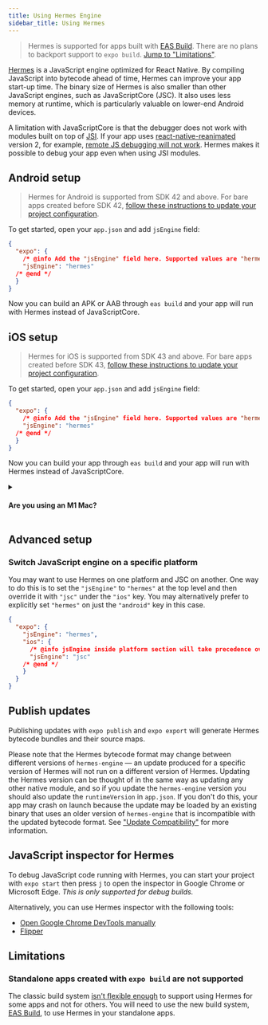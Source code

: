 ```yaml
---
title: Using Hermes Engine
sidebar_title: Using Hermes
---
```


> Hermes is supported for apps built with [EAS Build](https://docs.expo.dev/build/introduction/). There are no plans to backport support to `expo build`. [Jump to "Limitations"](#limitations).

[Hermes](https://hermesengine.dev/) is a JavaScript engine optimized for React Native. By compiling JavaScript into bytecode ahead of time, Hermes can improve your app start-up time. The binary size of Hermes is also smaller than other JavaScript engines, such as JavaScriptCore (JSC). It also uses less memory at runtime, which is particularly valuable on lower-end Android devices.

A limitation with JavaScriptCore is that the debugger does not work with modules built on top of [JSI](https://github.com/react-native-community/discussions-and-proposals/issues/91). If your app uses [react-native-reanimated](https://github.com/software-mansion/react-native-reanimated) version 2, for example, [remote JS debugging will not work](https://docs.swmansion.com/react-native-reanimated/docs/#known-problems-and-limitations). Hermes makes it possible to debug your app even when using JSI modules.

## Android setup

> Hermes for Android is supported from SDK 42 and above. For bare apps created before SDK 42, [follow these instructions to update your project configuration](https://expo.fyi/hermes-android-config).

To get started, open your `app.json` and add `jsEngine` field:

<!-- prettier-ignore -->
```json
{
  "expo": {
    /* @info Add the "jsEngine" field here. Supported values are "hermes" or "jsc" */
    "jsEngine": "hermes"
  /* @end */
  }
}
```

Now you can build an APK or AAB through `eas build` and your app will run with Hermes instead of JavaScriptCore.

## iOS setup

> Hermes for iOS is supported from SDK 43 and above. For bare apps created before SDK 43, [follow these instructions to update your project configuration](https://expo.fyi/hermes-ios-config).

To get started, open your `app.json` and add `jsEngine` field:

<!-- prettier-ignore -->
```json
{
  "expo": {
    /* @info Add the "jsEngine" field here. Supported values are "hermes" or "jsc" */
    "jsEngine": "hermes"
  /* @end */
  }
}
```

Now you can build your app through `eas build` and your app will run with Hermes instead of JavaScriptCore.

<details><summary><h4>Are you using an M1 Mac?</h4></summary>
<p>

When using Hermes for iOS, you may encounter the following error when building for the simulator:

> ❌ `ld: building for iOS Simulator, but linking in dylib built for iOS, file '/path/to/projectName/ios/Pods/hermes-engine/destroot/Library/Frameworks/iphoneos/hermes.framework/hermes' for architecture arm64`

This is [a known issue for React Native 0.64](https://github.com/facebook/hermes/issues/468); to workaround it, you can add the following patch to your `ios/Podfile`:

```diff
--- a/ios/Podfile
+++ b/ios/Podfile
@@ -25,6 +25,22 @@ target 'HelloWorld' do
   post_install do |installer|
     react_native_post_install(installer)

+    # Workaround simulator build error for hermes with react-native 0.64 on mac m1 devices
+    arm_value = `/usr/sbin/sysctl -n hw.optional.arm64 2>&1`.to_i
+    has_hermes = has_pod(installer, 'hermes-engine')
+    if arm_value == 1 && has_hermes
+      projects = installer.aggregate_targets
+        .map{ |t| t.user_project }
+        .uniq{ |p| p.path }
+        .push(installer.pods_project)
+      projects.each do |project|
+        project.build_configurations.each do |config|
+          config.build_settings["EXCLUDED_ARCHS[sdk=iphonesimulator*]"] = config.build_settings["EXCLUDED_ARCHS[sdk=iphonesimulator*]"] + ' arm64'
+        end
+        project.save()
+      end
+    end
+
     # Workaround `Cycle inside FBReactNativeSpec` error for react-native 0.64
     # Reference: https://github.com/software-mansion/react-native-screens/issues/842#issuecomment-812543933
     installer.pods_project.targets.each do |target|
```

Reinstall Pods and clean Xcode build cache:

```
$ npx pod-install
$ xcodebuild clean -workspace ios/{projectName}.xcworkspace -scheme {projectName}
```

</p>
</details>

## Advanced setup

### Switch JavaScript engine on a specific platform

You may want to use Hermes on one platform and JSC on another. One way to do this is to set the `"jsEngine"` to `"hermes"` at the top level and then override it with `"jsc"` under the `"ios"` key. You may alternatively prefer to explicitly set `"hermes"` on just the `"android"` key in this case.

<!-- prettier-ignore -->
```json
{
  "expo": {
    "jsEngine": "hermes",
    "ios": {
      /* @info jsEngine inside platform section will take precedence over the common field */
      "jsEngine": "jsc"
    /* @end */
    }
  }
}
```

## Publish updates

Publishing updates with `expo publish` and `expo export` will generate Hermes bytecode bundles and their source maps.

Please note that the Hermes bytecode format may change between different versions of `hermes-engine` — an update produced for a specific version of Hermes will not run on a different version of Hermes. Updating the Hermes version can be thought of in the same way as updating any other native module, and so if you update the `hermes-engine` version you should also update the `runtimeVersion` in `app.json`. If you don't do this, your app may crash on launch because the update may be loaded by an existing binary that uses an older version of `hermes-engine` that is incompatible with the updated bytecode format. See ["Update Compatibility"](https://docs.expo.dev/bare/updating-your-app/#update-compatibility) for more information.

## JavaScript inspector for Hermes

To debug JavaScript code running with Hermes, you can start your project with `expo start` then press `j` to open the inspector in Google Chrome or Microsoft Edge. _This is only supported for debug builds._


Alternatively, you can use Hermes inspector with the following tools:

- [Open Google Chrome DevTools manually](https://reactnative.dev/docs/hermes#debugging-js-on-hermes-using-google-chromes-devtools)
- [Flipper](https://fbflipper.com/)

## Limitations

### Standalone apps created with `expo build` are not supported

The classic build system [isn't flexible enough](https://blog.expo.dev/expo-managed-workflow-in-2021-5b887bbf7dbb) to support using Hermes for some apps and not for others. You will need to use the new build system, [EAS Build](https://docs.expo.dev/build/introduction/), to use Hermes in your standalone apps.
